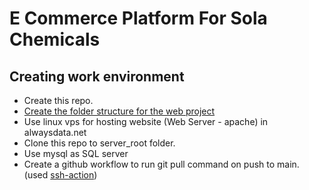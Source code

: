# E Commerce Platform For Sola Chemicals

## Creating work environment
* Create this repo.
* [Create the folder structure for the web project](https://github.com/asurpbs/sola-chemicals-ecommerce-platform/blob/main/directory-readme.md)
* Use linux vps for hosting website (Web Server - apache) in alwaysdata.net
* Clone this repo to server_root folder.
* Use mysql as SQL server
* Create a github workflow to run git pull command on push to main. (used [ssh-action](https://github.com/appleboy/ssh-action))
